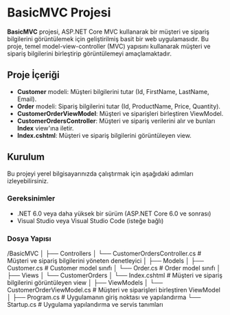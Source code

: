 # BasicMVC Projesi

**BasicMVC** projesi, ASP.NET Core MVC kullanarak bir müşteri ve sipariş bilgilerini görüntülemek için geliştirilmiş basit bir web uygulamasıdır. Bu proje, temel model-view-controller (MVC) yapısını kullanarak müşteri ve sipariş bilgilerini birleştirip görüntülemeyi amaçlamaktadır.

## Proje İçeriği

- **Customer** modeli: Müşteri bilgilerini tutar (Id, FirstName, LastName, Email).
- **Order** modeli: Sipariş bilgilerini tutar (Id, ProductName, Price, Quantity).
- **CustomerOrderViewModel**: Müşteri ve siparişleri birleştiren ViewModel.
- **CustomerOrdersController**: Müşteri ve sipariş verilerini alır ve bunları **Index** view'ına iletir.
- **Index.cshtml**: Müşteri ve sipariş bilgilerini görüntüleyen view.

## Kurulum

Bu projeyi yerel bilgisayarınızda çalıştırmak için aşağıdaki adımları izleyebilirsiniz.

### Gereksinimler
- .NET 6.0 veya daha yüksek bir sürüm (ASP.NET Core 6.0 ve sonrası)
- Visual Studio veya Visual Studio Code (isteğe bağlı)

### Dosya Yapısı
/BasicMVC
│
├── Controllers
│   └── CustomerOrdersController.cs   # Müşteri ve sipariş bilgilerini yöneten denetleyici
│
├── Models
│   ├── Customer.cs                  # Customer model sınıfı
│   └── Order.cs                     # Order model sınıfı
│
├── Views
│   └── CustomerOrders
│       └── Index.cshtml             # Müşteri ve sipariş bilgilerini görüntüleyen view
│
├── ViewModels
│   └── CustomerOrderViewModel.cs    # Müşteri ve siparişleri birleştiren ViewModel
│
├── Program.cs                       # Uygulamanın giriş noktası ve yapılandırma
└── Startup.cs                       # Uygulama yapılandırma ve servis tanımları
